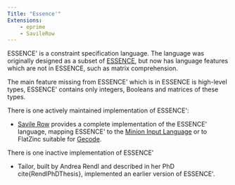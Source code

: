 ```yaml
---
Title: "Essence'"
Extensions: 
	- eprime
	- SavileRow
---
```



ESSENCE' is a constraint specification language. The language was originally designed as a subset of [ESSENCE](../Essence), but now has language features which are not in ESSENCE, such as matrix comprehension.

The main feature missing from ESSENCE' which is in ESSENCE is high-level types, ESSENCE' contains only integers, Booleans and matrices of these types.

There is one actively maintained implementation of ESSENCE':

* [Savile Row](http://savilerow.cs.st-andrews.ac.uk/) provides a complete implementation of the ESSENCE' language, mapping ESSENCE' to the [Minion Input Language](../Minion) or to FlatZinc suitable for [Gecode](http://www.gecode.org).

There is one inactive implementation of ESSENCE'

* Tailor, built by Andrea Rendl and described in her PhD cite{RendlPhDThesis}, implemented an earlier version of ESSENCE'.
